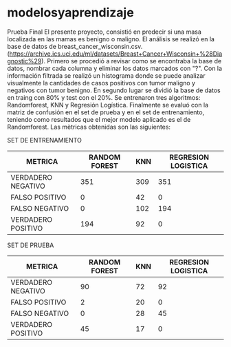 # modelosyaprendizaje
Prueba Final
El presente proyecto, consistió en predecir si una masa localizada en las mamas es benigno o maligno. 
El análisis se realizó en la base de datos de breast_cancer_wisconsin.csv. (https://archive.ics.uci.edu/ml/datasets/Breast+Cancer+Wisconsin+%28Diagnostic%29).
Primero se procedió a revisar como se encontraba la base de datos, nombrar cada columna y eliminar los datos marcados con "?".
Con la información filtrada se realizó un histograma donde se puede analizar visualmente la cantidades de casos positivos con tumor maligno y negativos con tumor benigno. 
En segundo lugar se dividió la base de datos en traing con 80% y test con el 20%. Se entrenaron tres algoritmos: Randomforest, KNN y Regresión Logística.
Finalmente se evaluó con la matriz de confusión en el set de prueba y en el set de entrenamiento, teniendo como resultados que el mejor modelo aplicado es el de Randomforest. Las mètricas obtenidas son las siguientes: 

SET DE ENTRENAMIENTO

|METRICA| RANDOM FOREST | KNN | REGRESION LOGISTICA |
| ------------- | ------------- | ------------- | ------------- |
| VERDADERO NEGATIVO  | 351  | 309  | 351  |
| FALSO POSITIVO  | 0  | 42  | 0  |
| FALSO NEGATIVO  | 0  | 102  | 194  |
| VERDADERO POSITIVO  | 194 | 92  | 0  |

SET DE PRUEBA

|METRICA| RANDOM FOREST | KNN | REGRESION LOGISTICA |
| ------------- | ------------- | ------------- | ------------- |
| VERDADERO NEGATIVO  | 90  | 72  | 92  |
| FALSO POSITIVO  | 2  | 20  | 0  |
| FALSO NEGATIVO  | 0  | 28  | 45  |
| VERDADERO POSITIVO  | 45  | 17  | 0  |
